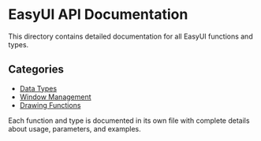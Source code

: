 # EasyUI API Documentation

This directory contains detailed documentation for all EasyUI functions and types.

## Categories

- [Data Types](types/README.md)
- [Window Management](window/README.md)
- [Drawing Functions](drawing/README.md)

Each function and type is documented in its own file with complete details about usage, parameters, and examples.
